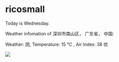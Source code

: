 # ricosmall

Today is Wednesday.

Weather infomation of 深圳市南山区， 广东省， 中国: 

Weather: 阴, Temperature: 15 ℃ , Air Index: 38 优

<img src="https://github-readme-stats.vercel.app/api?username=ricosmall&show_icons=true" />
